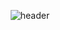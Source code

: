 <div align="center">
  
![header](https://capsule-render.vercel.app/api?type=soft&color=cfe2f3&&text=HelloWorld!&fontColor=ffffff)
</div>

<!--
- 🔭 I’m currently working on ...
- 🌱 I’m currently learning ...
- 👯 I’m looking to collaborate on ...
- 🤔 I’m looking for help with ...
- 💬 Ask me about ...
- 📫 How to reach me: ...
- 😄 Pronouns: ...
- ⚡ Fun fact: ...
-->
